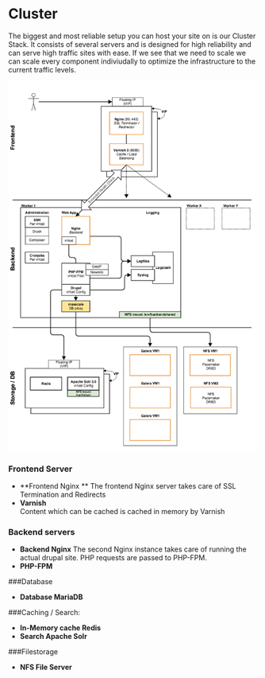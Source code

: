 # Cluster

The biggest and most reliable setup you can host your site on is our Cluster Stack. It consists of several servers and is designed for high reliability and can serve high traffic sites with ease. If we see that we need to scale we can scale every component indiviudally to optimize the infrastructure to the current traffic levels.

![Cluster Diagram](cluster.png)

### Frontend Server
* **Frontend Nginx  **
The frontend Nginx server takes care of SSL Termination and Redirects
* **Varnish**  
Content which can be cached is cached in memory by Varnish

### Backend servers

* **Backend Nginx**
The second Nginx instance takes care of running the actual drupal site. PHP requests are passed to PHP-FPM.
* **PHP-FPM**


###Database
* **Database MariaDB**

###Caching / Search:
* **In-Memory cache Redis**
* **Search Apache Solr**


###Filestorage
* **NFS File Server**
